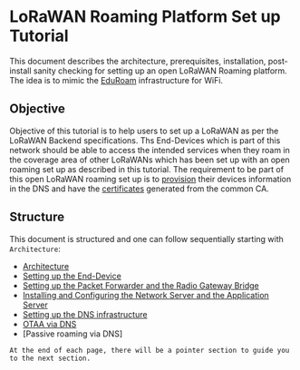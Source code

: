 # LoRaWAN Roaming Platform Set up Tutorial
This document describes the architecture, prerequisites, installation, post-install sanity checking for setting up an open LoRaWAN Roaming platform. The idea is to mimic the [EduRoam] infrastructure for WiFi.

## Objective 
Objective of this tutorial is to help users to set up a LoRaWAN as per the LoRaWAN Backend specifications. Ths End-Devices which is part of this network should be able to access the intended services when they roam in the coverage area of other LoRaWANs which has been set up with an open roaming set up as described in this tutorial. The requirement to be part of this open LoRaWAN roaming set up is to [provision] their devices information in the DNS and have the [certificates] generated from the common CA.

## Structure

This document is structured and one can follow sequentially starting with ``` Architecture ```:

 * [Architecture]
 * [Setting up the End-Device]
 * [Setting up the Packet Forwarder and the Radio Gateway Bridge]
 * [Installing and Configuring the Network Server and the Application Server]
 * [Setting up the DNS infrastructure]
 * [OTAA via DNS]
 * [Passive roaming via DNS]
 
 ``` At the end of each page, there will be a pointer section to guide you to the next section. ```

[Architecture]: https://github.com/sandoche2k/IoTRoam-Tutorial/blob/master/Architecture.md
[Setting up the End-Device]: https://github.com/sandoche2k/IoTRoam-Tutorial/blob/master/End-Device.md
[Setting up the Packet Forwarder and the Radio Gateway Bridge]: https://github.com/sandoche2k/IoTRoam-Tutorial/blob/master/Gateway-Setup.md
[Installing and Configuring the Network Server and the Application Server]: https://github.com/sandoche2k/IoTRoam-Tutorial/blob/master/Network-Application-Server-Setup.md
[Setting up the DNS infrastructure]: https://github.com/sandoche2k/IoTRoam-Tutorial/blob/master/DNS-Setup.md
[OTAA via DNS]: https://github.com/sandoche2k/IoTRoam-Tutorial/blob/master/OTAA.md
[provision]: https://github.com/sandoche2k/IoTRoam-Tutorial/blob/master/DNS-Setup.md#how-to-provision-netids-and-joineuis-in-the-dns-for-otaa-and-roaming
[certificates]: https://github.com/sandoche2k/IoTRoam-Tutorial/blob/master/OTAA.md#generating-certificates-for-secure-tls-communication-between-ns-asjs
[EduRoam]: https://www.eduroam.org/

